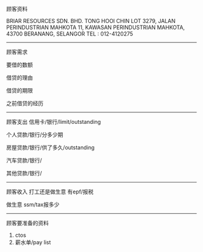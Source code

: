 顾客资料

BRIAR RESOURCES SDN. BHD. 
TONG HOOI CHIN LOT 3279, JALAN PERINDUSTRIAN MAHKOTA 11, KAWASAN PERINDUSTRIAN MAHKOTA, 43700 BERANANG, SELANGOR TEL : 012-4120275

-----------------
顾客需求


要借的数额

借贷的理由

借贷的期限

之前借贷的经历


--------------
顾客支出
信用卡/银行/limit/outstanding


个人贷款/银行/分多少期

房屋贷款/银行/供了多久/outstanding

汽车贷款/银行/


其他贷款/银行/

-----------
顾客收入
打工还是做生意
有epf/报税

做生意 ssm/tax报多少

-------
顾客要准备的资料
1. ctos
2. 薪水单/pay list




